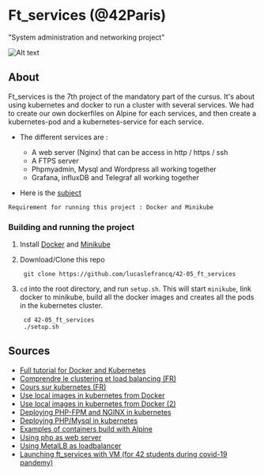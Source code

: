 # Ft_services (@42Paris)

"System administration and networking project"

![Alt text](https://github.com/lucaslefrancq/42-05_ft_services/blob/master/ft_services_example.png)

## About

Ft_services is the 7th project of the mandatory part of the cursus.
It's about using kubernetes and docker to run a cluster with several services.
We had to create our own dockerfiles on Alpine for each services, and then create
a kubernetes-pod and a kubernetes-service for each service.

- The different services are :
    - A web server (Nginx) that can be access in http / https / ssh
	- A FTPS server
    - Phpmyadmin, Mysql and Wordpress all working together
    - Grafana, influxDB and Telegraf all working together

- Here is the [subject][1]

`Requirement for running this project : Docker and Minikube`

### Building and running the project

1. Install [Docker][2] and [Minikube][3]

2. Download/Clone this repo

        git clone https://github.com/lucaslefrancq/42-05_ft_services

2. `cd` into the root directory, and run `setup.sh`. This will start `minikube`, link docker to minikube, build all
	the docker images and creates all the pods in the kubernetes cluster.

        cd 42-05_ft_services
        ./setup.sh

## Sources

- [Full tutorial for Docker and Kubernetes][4]
- [Comprendre le clustering et load balancing (FR)][5]
- [Cours sur kubernetes (FR)][6]
- [Use local images in kubernetes from Docker][7]
- [Use local images in kubernetes from Docker (2)][8]
- [Deploying PHP-FPM and NGINX in kubernetes][9]
- [Deploying PHP/Mysql in kubernetes][10]
- [Examples of containers build with Alpine][11]
- [Using php as web server][12]
- [Using MetalLB as loadbalancer][13]
- [Launching ft_services with VM (for 42 students during covid-19 pandemy)][14]

[1]: https://github.com/lucaslefrancq/42-05_ft_services/blob/master/ft_services.en.subject.pdf
[2]: https://docs.docker.com/get-docker/
[3]: https://kubernetes.io/fr/docs/tasks/tools/install-minikube/
[4]: https://www.youtube.com/watch?v=jPdIRX6q4jA&list=PLy7NrYWoggjwPggqtFsI_zMAwvG0SqYCb&ab_channel=TechWorldwithNana
[5]: https://www.youtube.com/watch?v=9EoqLdmZCTU&ab_channel=Cookieconnect%C3%A9
[6]: https://devopssec.fr/article/cours-complet-apprendre-orchestrateur-kubernetes-k8s
[7]: https://stackoverflow.com/questions/40144138/pull-a-local-image-to-run-a-pod-in-kubernetes
[8]: https://stackoverflow.com/questions/53714508/is-possible-to-use-local-image-into-pods-yaml-in-kubernetes
[9]: https://www.digitalocean.com/community/tutorials/how-to-deploy-a-php-application-with-kubernetes-on-ubuntu-16-04
[10]: https://medium.com/faun/deploy-your-first-scaleable-php-mysql-web-application-in-kubernetes-33ed7ab66595
[11]: https://github.com/container-examples
[12]: https://www.php.net/manual/en/features.commandline.webserver.php
[13]: https://medium.com/@shoaib_masood/metallb-network-loadbalancer-minikube-335d846dfdbe
[14]: https://www.notion.so/Ft_services-VM-852d4f9b0d9a42c1a2de921e4a2ac417